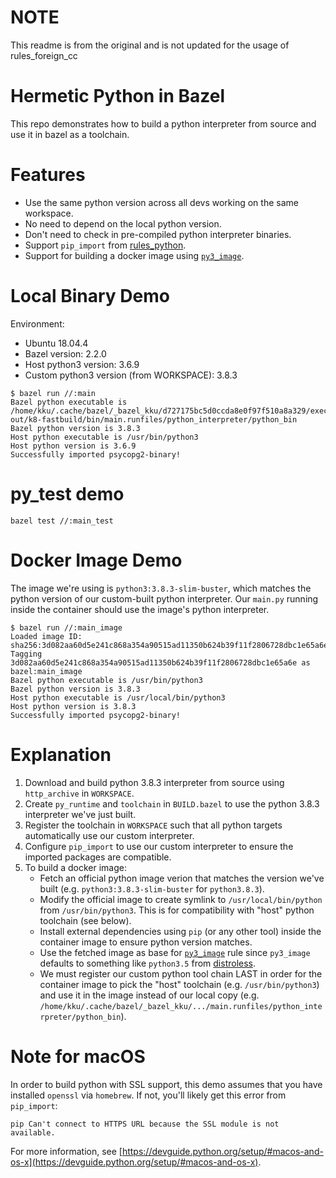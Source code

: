 # NOTE

This readme is from the original and is not updated for the usage of rules_foreign_cc

# Hermetic Python in Bazel

This repo demonstrates how to build a python interpreter from source and use it
in bazel as a toolchain.

# Features

- Use the same python version across all devs working on the same workspace.
- No need to depend on the local python version.
- Don't need to check in pre-compiled python interpreter binaries.
- Support `pip_import` from [rules_python](https://github.com/bazelbuild/rules_python).
- Support for building a docker image using
  [`py3_image`](https://github.com/bazelbuild/rules_docker#py3_image).

# Local Binary Demo

Environment:
- Ubuntu 18.04.4
- Bazel version: 2.2.0
- Host python3 version: 3.6.9
- Custom python3 version (from WORKSPACE): 3.8.3

```shell
$ bazel run //:main
Bazel python executable is /home/kku/.cache/bazel/_bazel_kku/d727175bc5d0ccda8e0f97f510a8a329/execroot/py_test/bazel-out/k8-fastbuild/bin/main.runfiles/python_interpreter/python_bin
Bazel python version is 3.8.3
Host python executable is /usr/bin/python3
Host python version is 3.6.9
Successfully imported psycopg2-binary!
```

# py_test demo

```
bazel test //:main_test
```

# Docker Image Demo

The image we're using is `python3:3.8.3-slim-buster`, which matches the python
version of our custom-built python interpreter. Our `main.py` running inside the
container should use the image's python interpreter.

```shell
$ bazel run //:main_image
Loaded image ID: sha256:3d082aa60d5e241c868a354a90515ad11350b624b39f11f2806728dbc1e65a6e
Tagging 3d082aa60d5e241c868a354a90515ad11350b624b39f11f2806728dbc1e65a6e as bazel:main_image
Bazel python executable is /usr/bin/python3
Bazel python version is 3.8.3
Host python executable is /usr/local/bin/python3
Host python version is 3.8.3
Successfully imported psycopg2-binary!
```

# Explanation

1. Download and build python 3.8.3 interpreter from source using
  `http_archive` in `WORKSPACE`.
1. Create `py_runtime` and `toolchain` in `BUILD.bazel` to use the python
   3.8.3 interpreter we've just built.
1. Register the toolchain in `WORKSPACE` such that all python targets
   automatically use our custom interpreter.
1. Configure `pip_import` to use our custom interpreter to ensure the
   imported packages are compatible.
1. To build a docker image:
    - Fetch an official python image verion that matches the version we've built
      (e.g. `python3:3.8.3-slim-buster` for `python3.8.3`).
    - Modify the official image to create symlink to `/usr/local/bin/python`
      from `/usr/bin/python3`. This is for compatibility with "host" python
      toolchain (see below).
    - Install external dependencies using `pip` (or any other tool) inside the
      container image to ensure python version matches.
    - Use the fetched image as base for
      [`py3_image`](https://github.com/bazelbuild/rules_docker#py3_image) rule
      since `py3_image` defaults to something like `python3.5` from
      [distroless](https://github.com/googlecloudplatform/distroless).
    - We must register our custom python tool chain LAST in order for the
      container image to pick the "host" toolchain (e.g. `/usr/bin/python3`) and
      use it in the image instead of our local copy (e.g.
      `/home/kku/.cache/bazel/_bazel_kku/.../main.runfiles/python_interpreter/python_bin`).

# Note for macOS

In order to build python with SSL support, this demo assumes that you have
installed `openssl` via `homebrew`. If not, you'll likely get this error from
`pip_import`:

```
pip Can't connect to HTTPS URL because the SSL module is not available.
```

For more information, see
[https://devguide.python.org/setup/#macos-and-os-x](https://devguide.python.org/setup/#macos-and-os-x).
